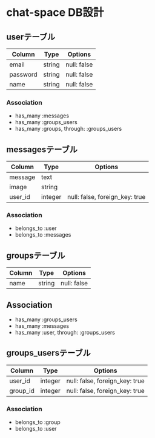 # chat-space DB設計
## userテーブル
|Column|Type|Options|
|------|----|-------|
|email|string|null: false|
|password|string|null: false|
|name|string|null: false|
### Association
- has_many :messages
- has_many :groups_users
- has_many :groups, through: :groups_users

## messagesテーブル
|Column|Type|Options|
|------|----|-------|
|message|text||
|image|string||
|user_id|integer| null: false, foreign_key: true|
### Association
- belongs_to :user
- belongs_to :messages


## groupsテーブル
|Column|Type|Options|
|------|----|-------|
|name|string|null: false|
## Association
- has_many :groups_users
- has_many :messages
- has_many :user, through: :groups_users

## groups_usersテーブル
|Column|Type|Options|
|------|----|-------|
|user_id|integer|null: false, foreign_key: true|
|group_id|integer|null: false, foreign_key: true|
### Association
- belongs_to :group
- belongs_to :user
